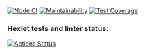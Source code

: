 [![Node CI](https://github.com/khloptsevps/frontend-project-lvl3/actions/workflows/nodejs.yml/badge.svg?branch=main)](https://github.com/khloptsevps/frontend-project-lvl3/actions/workflows/nodejs.yml) [![Maintainability](https://api.codeclimate.com/v1/badges/4e93b7cac69c6e43979a/maintainability)](https://codeclimate.com/github/khloptsevps/frontend-project-lvl3/maintainability) [![Test Coverage](https://api.codeclimate.com/v1/badges/4e93b7cac69c6e43979a/test_coverage)](https://codeclimate.com/github/khloptsevps/frontend-project-lvl3/test_coverage)

### Hexlet tests and linter status:
[![Actions Status](https://github.com/khloptsevps/frontend-project-lvl3/workflows/hexlet-check/badge.svg)](https://github.com/khloptsevps/frontend-project-lvl3/actions)